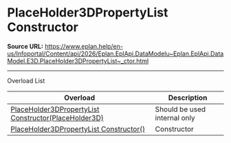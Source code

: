 # PlaceHolder3DPropertyList Constructor

**Source URL:** https://www.eplan.help/en-us/Infoportal/Content/api/2026/Eplan.EplApi.DataModelu~Eplan.EplApi.DataModel.E3D.PlaceHolder3DPropertyList~_ctor.html

---

Overload List

| Overload | Description |
| --- | --- |
| [PlaceHolder3DPropertyList Constructor(PlaceHolder3D)](Eplan.EplApi.DataModelu~Eplan.EplApi.DataModel.E3D.PlaceHolder3DPropertyList~_ctor(PlaceHolder3D).html) | Should be used internal only |
| [PlaceHolder3DPropertyList Constructor()](Eplan.EplApi.DataModelu~Eplan.EplApi.DataModel.E3D.PlaceHolder3DPropertyList~_ctor().html) | Constructor |
